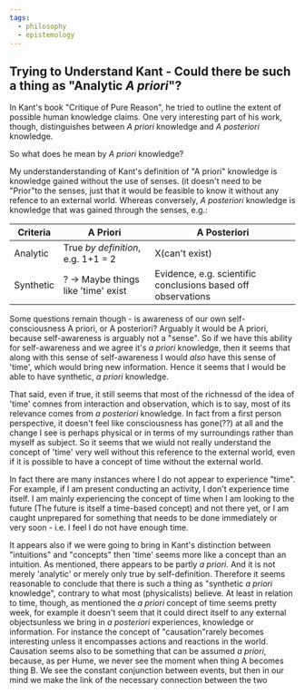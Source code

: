 ```yaml
---
tags: 
  - philosophy
  - epistemology
---
```


## Trying to Understand Kant - Could there be such a thing as "Analytic _A priori_"?

In Kant's book "Critique of Pure Reason", he tried to outline the extent of possible human knowledge claims. One very interesting part of his work, though, distinguishes between _A priori_ knowledge and _A posteriori_ knowledge.

So what does he mean by _A priori_ knowledge?

My understanderstanding of Kant's definition of "A priori" knowledge is knowledge gained without the use of senses. (it doesn't need to be "Prior"to the senses, just that it would be feasible to know it without any refence to an external world. Whereas conversely, _A posteriori_ knowledge is knowledge that was gained through the senses, e.g.:

Criteria|A Priori|A Posteriori
---|---|---
Analytic|True _by definition_, e.g. 1+1 = 2|X(can't exist)
Synthetic|? -> Maybe things like 'time' exist| Evidence, e.g. scientific conclusions based off observations 

Some questions remain though - is awareness of our own self-consciousness A priori, or A posteriori? Arguably it would be A priori, because self-awareness is arguably not a "sense". So if we have this ability for self-awareness and we agree it's _a priori_ knowledge, then it seems that along with this sense of self-awareness I would _also_ have this sense of 'time', which would bring new information. Hence it seems that I would be able to have synthetic, _a priori_ knowledge.

That said, even if true, it still seems that most of the richnessd of the idea of 'time' comnes from interaction and observation, which is to say, most of its relevance comes from _a posteriori_ knowledge. In fact from a first person perspective, it doesn't feel like consciousness has gone(??) at all and the change I see is perhaps physical or in terms of my surroundings rather than myself as subject. So it seems that we wiuld not really understand the concept of 'time' very well without this reference to the external world, even if it is possible to have a concept of time without the external world.

In fact there are many instances where I do not appear to experience "time". For example, if I am present conducting an activity, I don't experience time itself. I am mainly experiencing the concept of time when I am looking to the future (The future is itself a time-based concept) and not there yet, or I am caught unprepared for something that needs to be done immediately or very soon - i.e. I feel I do not have enough time.

It appears also if we were going to bring in Kant's distinction between "intuitions" and "concepts" then 'time' seems more like a concept than an intuition. As mentioned, there appears to be partly _a priori_. And it is not merely 'analytic' or merely only true by self-definition. Therefore it seems reasonable to conclude that there is such a thing as "synthetic _a priori_ knowledge", contrary to what most (physicalists) believe. At least in relation to time, though, as mentioned the _a priori_ concept of time seems pretty week, for example it doesn't seem that it could direct itself to any external objectsunless we bring in _a posteriori_ experiences, knowledge or information. For instance the concept of "causation"rarely becomes interesting unless it encompasses actions and reactions in the world. Causation seems also to be something that can be assumed _a priori_, because, as per Hume, we never see the moment when thing A becomes thing B. We see the constant conjunction between events, but then in our mind we make the link of the necessary connection between the two

